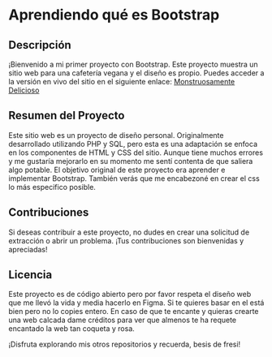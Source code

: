 # Aprendiendo qué es Bootstrap

## Descripción

¡Bienvenido a mi primer proyecto con Bootstrap. Este proyecto muestra un sitio web para una cafetería vegana y el diseño es propio.
Puedes acceder a la versión en vivo del sitio en el siguiente enlace:
[Monstruosamente Delicioso](https://example-culturalstudent-exbootstrap.netlify.app/)

## Resumen del Proyecto

Este sitio web es un proyecto de diseño personal. Originalmente desarrollado utilizando PHP y SQL, pero esta es una adaptación se enfoca en los componentes de HTML y CSS del sitio. Aunque tiene muchos errores y me gustaría mejorarlo en su momento me sentí contenta de que saliera algo potable.
El objetivo original de este proyecto era aprender e implementar Bootstrap. También verás que me encabezoné en crear el css lo más especifico posible.

## Contribuciones

Si deseas contribuir a este proyecto, no dudes en crear una solicitud de extracción o abrir un problema. ¡Tus contribuciones son bienvenidas y apreciadas!

## Licencia

Este proyecto es de código abierto pero por favor respeta el diseño web que me llevó la vida y media hacerlo en Figma. Si te quieres basar en el está bien pero no lo copies entero. En caso de que te encante y quieras crearte una web calcada dame créditos para ver que almenos te ha requete encantado la web tan coqueta y rosa.

¡Disfruta explorando mis otros repositorios y recuerda, besis de fresi!
